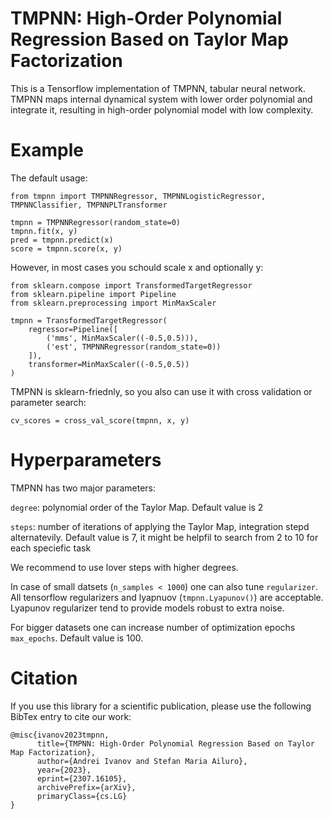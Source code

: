 # TMPNN: High-Order Polynomial Regression Based on Taylor Map Factorization
This is a Tensorflow implementation of TMPNN, tabular neural network. TMPNN maps internal dynamical system with lower order polynomial and integrate it, resulting in high-order polynomial model with low complexity.

# Example
The default usage:
```
from tmpnn import TMPNNRegressor, TMPNNLogisticRegressor, TMPNNClassifier, TMPNNPLTransformer

tmpnn = TMPNNRegressor(random_state=0)
tmpnn.fit(x, y)
pred = tmpnn.predict(x)
score = tmpnn.score(x, y)
```

However, in most cases you schould scale x and optionally y:
```
from sklearn.compose import TransformedTargetRegressor
from sklearn.pipeline import Pipeline
from sklearn.preprocessing import MinMaxScaler

tmpnn = TransformedTargetRegressor(
    regressor=Pipeline([
        ('mms', MinMaxScaler((-0.5,0.5))),
        ('est', TMPNNRegressor(random_state=0))
    ]),
    transformer=MinMaxScaler((-0.5,0.5))
)
```

TMPNN is sklearn-friednly, so you also can use it with cross validation or parameter search:
```
cv_scores = cross_val_score(tmpnn, x, y)
```

# Hyperparameters

TMPNN has two major parameters:

`degree`: polynomial order of the Taylor Map. Default value is 2

`steps`: number of iterations of applying the Taylor Map, integration stepd alternatevily. Default value is 7, it might be helpfil to search from 2 to 10 for each speciefic task

We recommend to use lover steps with higher degrees.

In case of small datsets (`n_samples < 1000`) one can also tune `regularizer`. All tensorflow regularizers and lyapnuov (`tmpnn.Lyapunov()`) are acceptable. Lyapunov regularizer tend to provide models robust to extra noise.

For bigger datasets one can increase number of optimization epochs `max_epochs`. Default value is 100.

# Citation
If you use this library for a scientific publication, please use the following BibTex entry to cite our work:
```
@misc{ivanov2023tmpnn,
      title={TMPNN: High-Order Polynomial Regression Based on Taylor Map Factorization},
      author={Andrei Ivanov and Stefan Maria Ailuro},
      year={2023},
      eprint={2307.16105},
      archivePrefix={arXiv},
      primaryClass={cs.LG}
}
```